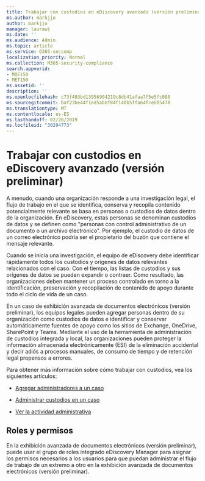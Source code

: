 ```yaml
---
title: Trabajar con custodios en eDiscovery avanzado (versión preliminar)
ms.author: markjjo
author: markjjo
manager: laurawi
ms.date: ''
ms.audience: Admin
ms.topic: article
ms.service: O365-seccomp
localization_priority: Normal
ms.collection: M365-security-compliance
search.appverid:
- MOE150
- MET150
ms.assetid: ''
description: ''
ms.openlocfilehash: c73f403bd13956904219c8db41afaa7f5e5fc088
ms.sourcegitcommit: baf23be44f1ed5abbf84f140b5ffa64fce605478
ms.translationtype: MT
ms.contentlocale: es-ES
ms.lasthandoff: 02/26/2019
ms.locfileid: "30294773"
---
```

# <a name="work-with-custodians-in-advanced-ediscovery-preview"></a>Trabajar con custodios en eDiscovery avanzado (versión preliminar)

A menudo, cuando una organización responde a una investigación legal, el flujo de trabajo en el que se identifica, conserva y recopila contenido potencialmente relevante se basa en personas o custodios de datos dentro de la organización. En eDiscovery, estas personas se denominan custodios de datos y se definen como "personas con control administrativo de un documento o un archivo electrónico". Por ejemplo, el custodio de datos de un correo electrónico podría ser el propietario del buzón que contiene el mensaje relevante.  

Cuando se inicia una investigación, el equipo de eDiscovery debe identificar rápidamente todos los custodios y orígenes de datos relevantes relacionados con el caso. Con el tiempo, las listas de custodios y sus orígenes de datos se pueden expandir o contraer. Como resultado, las organizaciones deben mantener un proceso controlado en torno a la identificación, preservación y recopilación de contenido de apoyo durante todo el ciclo de vida de un caso.

En un caso de exhibición avanzada de documentos electrónicos (versión preliminar), los equipos legales pueden agregar personas dentro de su organización como custodios de datos e identificar y conservar automáticamente fuentes de apoyo como los sitios de Exchange, OneDrive, SharePoint y Teams. Mediante el uso de la herramienta de administración de custodios integrada y local, las organizaciones pueden proteger la información almacenada electrónicamente (ESI) de la eliminación accidental y decir adiós a procesos manuales, de consumo de tiempo y de retención legal propensos a errores. 

Para obtener más información sobre cómo trabajar con custodios, vea los siguientes artículos: 

- [Agregar administradores a un caso](add-custodians-to-case.md)

- [Administrar custodios en un caso](manage-new-custodians.md)

- [Ver la actividad administrativa](view-custodian-activity.md)

## <a name="roles-and-permissions"></a>Roles y permisos

En la exhibición avanzada de documentos electrónicos (versión preliminar), puede usar el grupo de roles integrado eDiscovery Manager para asignar los permisos necesarios a los usuarios para que puedan administrar el flujo de trabajo de un extremo a otro en la exhibición avanzada de documentos electrónicos (versión preliminar).
